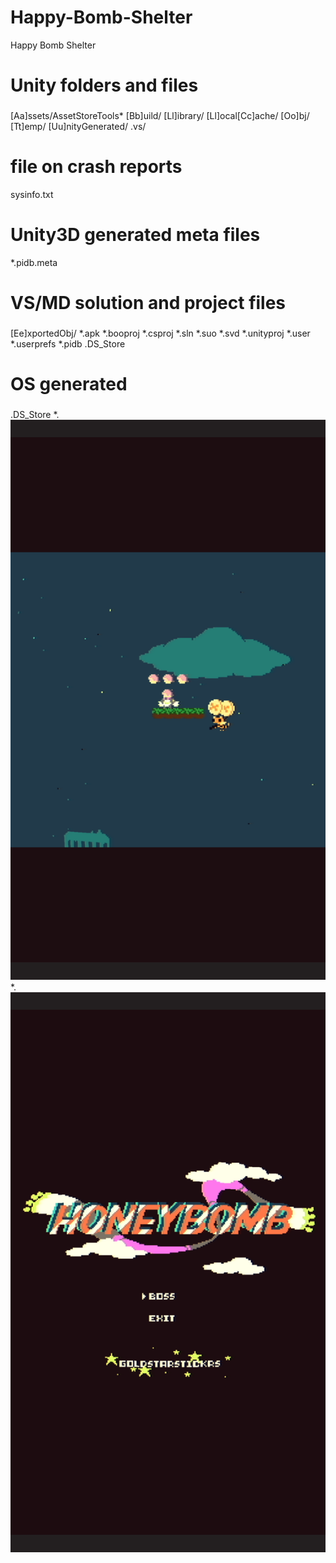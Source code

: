 # Happy-Bomb-Shelter
Happy Bomb Shelter
###
# Unity folders and files
###
[Aa]ssets/AssetStoreTools*
[Bb]uild/
[Ll]ibrary/
[Ll]ocal[Cc]ache/
[Oo]bj/
[Tt]emp/
[Uu]nityGenerated/
.vs/

# file on crash reports
sysinfo.txt
# Unity3D generated meta files
*.pidb.meta

###
# VS/MD solution and project files
###
[Ee]xportedObj/
*.apk
*.booproj
*.csproj
*.sln
*.suo
*.svd
*.unityproj
*.user
*.userprefs
*.pidb
.DS_Store

###
# OS generated
###
.DS_Store
*.![image](http://github.com/sumeimeisu/Happy-Bomb-Shelter/raw/master/images/IMG_1192.PNG)
*.![image](http://github.com/sumeimeisu/Happy-Bomb-Shelter/raw/master/images/IMG_1191.PNG)



